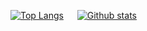 [![Top Langs](https://github-readme-stats.vercel.app/api/top-langs/?username=PricedOx&theme=dark)](https://github.com/anuraghazra/github-readme-stats)
&emsp;
[![Github stats](https://github-readme-stats.vercel.app/api?username=PricedOx&count_private=true&show_icons=true&theme=dark)](https://github.com/anuraghazra/github-readme-stats)

<!--
**PricedOx/PricedOx** is a ✨ _special_ ✨ repository because its `README.md` (this file) appears on your GitHub profile.

Here are some ideas to get you started:

- 🔭 I’m currently working on ...
- 🌱 I’m currently learning ...
- 👯 I’m looking to collaborate on ...
- 🤔 I’m looking for help with ...
- 💬 Ask me about ...
- 📫 How to reach me: ...
- 😄 Pronouns: ...
- ⚡ Fun fact: ...
-->

